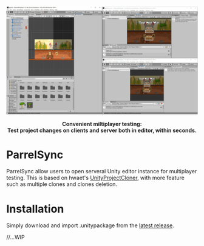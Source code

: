 ![cloner](https://raw.githubusercontent.com/314pies/ParrelSync/master/ScreenShots/Showcase%201.gif)
<p align="center">
<b>Convenient miltiplayer testing:<br> 
   Test project changes on clients and server both in editor, within seconds.
</b>
<br>
</p>


# ParrelSync
ParrelSync allow users to open serveral Unity editor instance for multiplayer testing. This is based on hwaet's [UnityProjectCloner](https://github.com/hwaet/UnityProjectCloner), with more feature such as multiple clones and clones deletion.


# Installation
Simply download and import .unitypackage from the [latest release](https://github.com/314pies/ParrelSync/releases).

//...WIP
